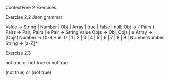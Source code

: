 ContextFree 2 Exercises.

Exercise 2.2
Json grammar:

Value -> String | Number | Obj | Array | true | false | null;
Obj -> { Pairs }
Pairs -> Pair, Pairs | e
Pair -> String:Value
Objs -> Obj, Objs | e
Array -> [Objs]
Number -> [0-9]+                    ie.  0 | 1 | 2 | 3 | 4 | 5 | 6 | 7 | 8 | 9 | NumberNumber
String -> [a-Z]*

Exercise 2.3

not true or not true or not true


(not true) or (not true) 
